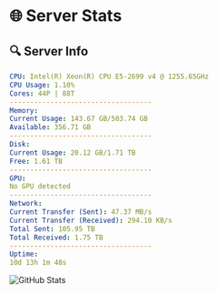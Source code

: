 # 🌐 Server Stats
## 🔍 Server Info
```yaml
CPU: Intel(R) Xeon(R) CPU E5-2699 v4 @ 1255.65GHz
CPU Usage: 1.10%
Cores: 44P | 88T
-----------------------------------
Memory:
Current Usage: 143.67 GB/503.74 GB
Available: 356.71 GB
-----------------------------------
Disk:
Current Usage: 20.12 GB/1.71 TB
Free: 1.61 TB
-----------------------------------
GPU:
No GPU detected
-----------------------------------
Network:
Current Transfer (Sent): 47.37 MB/s
Current Transfer (Received): 294.10 KB/s
Total Sent: 105.95 TB
Total Received: 1.75 TB
-----------------------------------
Uptime:
10d 13h 1m 48s
```
![GitHub Stats](https://img.shields.io/badge/Updated-2025-02-18_11:45:06-blue)